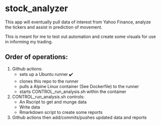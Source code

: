 # stock_analyzer

This app will eventually pull data of interest from Yahoo Finance, analyze the tickers and assist in prediction of movement.

This is meant for me to test out automation and create some visuals for use in informing my trading.

## Order of operations:

1. Github actions:
   + sets up a Ubuntu runner :heavy_check_mark:
   + clones this repo to the runner
   + pulls a Alpine Linux container (See Dockerfile) to the runner
   + starts CONTROL_run_analysis.sh within the container
2. CONTROL_run_analysis.sh controls:
   + An Rscript to get and munge data
   + Write data
   + Rmarkdown script to create some reports
3. Github actions then add/commits/pushes updated data and reports

